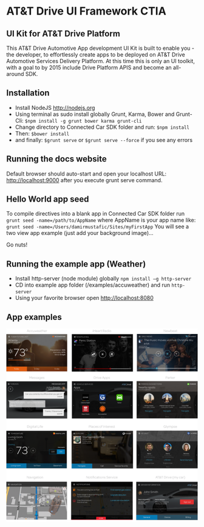 # AT&T Drive UI Framework CTIA

## UI Kit for AT&T Drive Platform
This AT&T Drive Automotive App development UI Kit is built to enable you -the developer, to effortlessly create apps to be deployed on AT&T Drive Automotive Services Delivery Platform.
At this time this is only an UI toolkit, with a goal to by 2015 include Drive Platform APIS and become an all-around SDK.

## Installation
- Install NodeJS http://nodejs.org
- Using terminal as sudo install globally Grunt, Karma, Bower and Grunt-Cli: `$npm install -g grunt bower karma grunt-cli`
- Change directory to Connected Car SDK folder and run: `$npm install`
- Then: ```$bower install```
- and finally: `$grunt serve` or `$grunt serve --force` if you see any errors

## Running the docs website
Default browser should auto-start and open your localhost URL: [http://localhost:9000](http://localhost:9000) after you execute grunt serve command.

## Hello World app seed
To compile directives into a blank app in Connected Car SDK folder run `grunt seed -name=/path/to/AppName` where AppName is your app name like: `grunt seed -name=/Users/damirmustafic/Sites/myFirstApp`
You will see a two view app example (just add your background image)...

Go nuts!

## Running the example app (Weather)
- Install http-server (node module) globally `npm install –g http-server`
- CD into example app folder (/examples/accuweather) and run `http-server`
- Using your favorite browser open [http://localhost:8080](http://localhost:8080)

## App examples
<img src="/att-drive-apps-onesheet.png">
